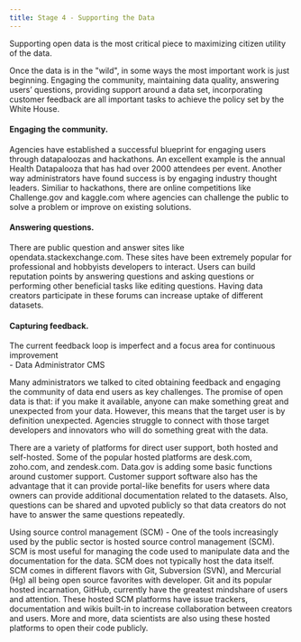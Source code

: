 ```yaml
---
title: Stage 4 - Supporting the Data
---
```


<div class="highlight-pullout">Supporting open data is the most critical piece to maximizing citizen utility of the data.</div>

Once the data is in the "wild", in some ways the most important work is just beginning. Engaging the community, maintaining data quality, answering users’ questions, providing support around a data set, incorporating customer feedback are all important tasks to achieve the policy set by the White House.

#### Engaging the community. 

Agencies have established a successful blueprint for engaging users through datapaloozas and hackathons. An excellent example is the annual Health Datapalooza that has had over 2000 attendees per event. Another way administrators have found success is by engaging industry thought leaders. Similiar to hackathons, there are online competitions like Challenge.gov and kaggle.com where agencies can challenge the public to solve a problem or improve on existing solutions.

#### Answering questions. 

There are public question and answer sites like opendata.stackexchange.com. These sites have been extremely popular for professional and hobbyists developers to interact. Users can build reputation points by answering questions and asking questions or performing other beneficial tasks like editing questions. Having data creators participate in these forums can increase uptake of different datasets.

#### Capturing feedback. 

<div class="pullquote">
  <div class="quotetext">The current feedback loop is imperfect and a focus area for continuous improvement</div>
  <div class="quotesource">- Data Administrator CMS</div>
</div>

Many administrators we talked to cited obtaining feedback and engaging the community of data end users as key challenges. The promise of open data is that: if you make it available, anyone can make something great and unexpected from your data. However, this means that the target user is by definition unexpected. Agencies struggle to connect with those target developers and innovators who will do something great with the data. 

There are a variety of platforms for direct user support, both hosted and self-hosted. Some of the popular hosted platforms are desk.com, zoho.com, and zendesk.com. Data.gov is adding some basic functions around customer support. Customer support software also has the advantage that it can provide portal-like benefits for users where data owners can provide additional documentation related to the datasets. Also, questions can be shared and upvoted publicly so that data creators do not have to answer the same questions repeatedly. 

Using source control management (SCM) - One of the tools increasingly used by the public sector is hosted source control management (SCM). SCM is most useful for managing the code used to manipulate data and the documentation for the data. SCM does not typically host the data itself. SCM comes in different flavors with Git, Subversion (SVN), and Mercurial (Hg) all being open source favorites with developer. Git and its popular hosted incarnation, GitHub, currently have the greatest mindshare of users and attention. These hosted SCM platforms have issue trackers, documentation and wikis built-in to increase collaboration between creators and users. More and more, data scientists are also using these hosted platforms to open their code publicly.
